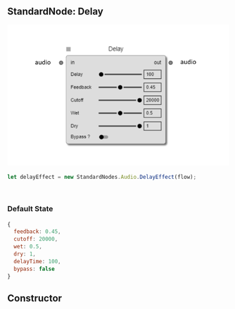 ## StandardNode: Delay

<img class="zoomable" alt="Delay standard node" src="/images/standard-nodes/audio/delay.png" />

<Hierarchy :extend="{name: 'Node', link: '../../api/classes/node.html'}" />
<br/>

```js
let delayEffect = new StandardNodes.Audio.DelayEffect(flow);
```

<br/>

### Default State

```js
{
  feedback: 0.45,
  cutoff: 20000,
  wet: 0.5,
  dry: 1,
  delayTime: 100,
  bypass: false
}
```

## Constructor

<Method type="method">
  <template v-slot:signature>
    new DelayEffect(<strong>flow: </strong><em><Ref to="../../api/classes/flow">Flow</Ref></em>,
    <strong>options?: </strong><em><Ref to="../../api/interfaces/node-creator-options">NodeCreatorOptions</Ref></em>):
    <em><Ref to="#standardnode-delay">DelayEffect</Ref></em>
  </template>
  <template v-slot:params>
    <Param name="flow">
      <em><Ref to="../../api/classes/flow">Flow</Ref></em>
    </Param>
    <Param name="options?">
      <em><Ref to="../../api/interfaces/node-creator-options">NodeCreatorOptions</Ref></em>
      <template v-slot:default-value>
        <em>{}</em>
      </template>
    </Param>
  </template>
</Method>

<script setup>
import Method from "../../../../../components/api/Method.vue";
import Param from "../../../../../components/api/Param.vue";
import Ref from "../../../../../components/api/Ref.vue";
import Hierarchy from "../../../../../components/api/Hierarchy.vue";
</script>
